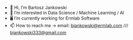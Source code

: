 - 👋 Hi, I’m Bartosz Jankowski
- 👀 I’m interested in Data Science / Machine Learning / AI
- 🖥️ I’m currently working for Ermlab Software
- 📫 How to reach me -> email: bjankowski@ermlab.com /// bjankowski333@gmail.com

<!---
Jonash55/Jonash55 is a ✨ special ✨ repository because its `README.md` (this file) appears on your GitHub profile.
You can click the Preview link to take a look at your changes.
--->
